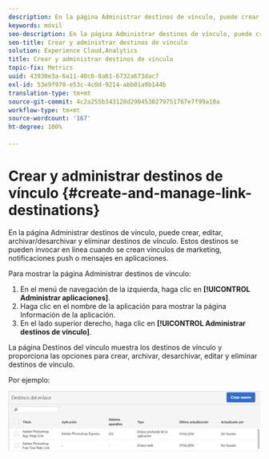 ```yaml
---
description: En la página Administrar destinos de vínculo, puede crear, editar, archivar/desarchivar y eliminar destinos de vínculo. Estos destinos se pueden invocar en línea cuando se crean vínculos de marketing, notificaciones push o mensajes en aplicaciones.
keywords: móvil
seo-description: En la página Administrar destinos de vínculo, puede crear, editar, archivar/desarchivar y eliminar destinos de vínculo. Estos destinos se pueden invocar en línea cuando se crean vínculos de marketing, notificaciones push o mensajes en aplicaciones.
seo-title: Crear y administrar destinos de vínculo
solution: Experience Cloud,Analytics
title: Crear y administrar destinos de vínculo
topic-fix: Metrics
uuid: 43930e3a-6a11-40c6-8a61-6732a673dac7
exl-id: 53e9f970-e53c-4c0d-9214-abb01a9b144b
translation-type: tm+mt
source-git-commit: 4c2a255b343128d2904530279751767e7f99a10a
workflow-type: tm+mt
source-wordcount: '167'
ht-degree: 100%

---
```


# Crear y administrar destinos de vínculo {#create-and-manage-link-destinations}

En la página Administrar destinos de vínculo, puede crear, editar, archivar/desarchivar y eliminar destinos de vínculo. Estos destinos se pueden invocar en línea cuando se crean vínculos de marketing, notificaciones push o mensajes en aplicaciones.

Para mostrar la página Administrar destinos de vínculo:

1. En el menú de navegación de la izquierda, haga clic en **[!UICONTROL Administrar aplicaciones]**.
1. Haga clic en el nombre de la aplicación para mostrar la página Información de la aplicación.
1. En el lado superior derecho, haga clic en **[!UICONTROL Administrar destinos de vínculo]**.

La página Destinos del vínculo muestra los destinos de vínculo y proporciona las opciones para crear, archivar, desarchivar, editar y eliminar destinos de vínculo.

Por ejemplo:

![](assets/link_destinations_list.png)
